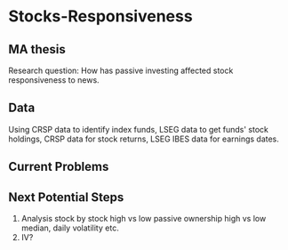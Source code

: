# Stocks-Responsiveness
## MA thesis
Research question: How has passive investing affected stock responsiveness to news.

## Data
Using CRSP data to identify index funds, LSEG data to get funds' stock holdings, CRSP data for stock returns, LSEG IBES data for earnings dates.

## Current Problems


## Next Potential Steps
1. Analysis stock by stock high vs low passive ownership high vs low median, daily volatility etc.
2. IV?